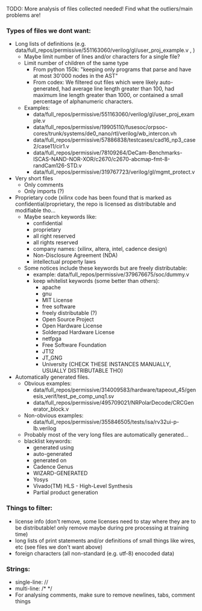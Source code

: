 TODO: More analysis of files collected needed! Find what the outliers/main problems are!
### Types of files we dont want:
- Long lists of definitions (e.g. data/full_repos/permissive/551163060/verilog/gl/user_proj_example.v , )
    - Maybe limit number of lines and/or characters for a single file?
    - Limit number of children of the same type
        - From python 150k: "keeping only programs that parse and have at most 30'000 nodes in the AST"
        - From codex: We filtered out files which were likely auto-generated, had average line length greater than 100, had maximum line length greater than 1000, or contained a small percentage of alphanumeric characters.
    - Examples:
        - data/full_repos/permissive/551163060/verilog/gl/user_proj_example.v
        - data/full_repos/permissive/19905110/fusesoc/orpsoc-cores/trunk/systems/de0_nano/rtl/verilog/wb_intercon.vh
        - data/full_repos/permissive/57886838/testcases/cad16_np3_case2/case11/cir1.v
        - data/full_repos/permissive/78109264/DeCam-Benchmarks-ISCAS-NAND-NOR-XOR/c2670/c2670-abcmap-fmt-8-randCam126-STD.v
        - data/full_repos/permissive/319767723/verilog/gl/mgmt_protect.v
- Very short files
    - Only comments
    - Only imports (?)
- Proprietary code (xilinx code has been found that is marked as confidential/proprietary, the repo is licensed as distributable and modifiable tho... 
    - Maybe search keywords like:
        - confidential
        - proprietary
        - all right reserved
        - all rights reserved
        - company names: (xilinx, altera, intel, cadence design)
        - Non-Disclosure Agreement (NDA)
        - intellectual property laws
    - Some notices include these keywords but are freely distributable:
        - example: data/full_repos/permissive/379676675/soc/dummy.v
        - keep whitelist keywords (some better than others):
            - apache
            - gnu
            - MIT License
            - free software
            - freely distributable (?)
            - Open Source Project
            - Open Hardware License
            - Solderpad Hardware License
            - netfpga
            - Free Software Foundation
            - JT12
            - JT_GNG
            - University (CHECK THESE INSTANCES MANUALLY, USUALLY DISTRIBUTABLE THO)
- Automatically generated files. 
    - Obvious examples: 
        - data/full_repos/permissive/314009583/hardware/tapeout_45/genesis_verif/test_pe_comp_unq1.sv
        - data/full_repos/permissive/495709021/NRPolarDecode/CRCGenerator_block.v
    - Non-obvious examples:
        - data/full_repos/permissive/355846505/tests/isa/rv32ui-p-lb.verilog
    - Probably most of the very long files are automatically generated...
    - blacklist keywords:
        - generated using
        - auto-generated
        - generated on
        - Cadence Genus
        - WIZARD-GENERATED
        - Yosys
        - Vivado(TM) HLS - High-Level Synthesis
        - Partial product generation
### Things to filter:
- license info (don't remove, some licenses need to stay where they are to be distributable! only remove maybe during pre processing at training time)
- long lists of print statements and/or definitions of small things like wires, etc (see files we don't want above)
- foreign characters (all non-standard (e.g. utf-8) enocoded data)
### Strings: 
- single-line: //
- multi-line: /* */
- For analysing comments, make sure to remove newlines, tabs, comment things